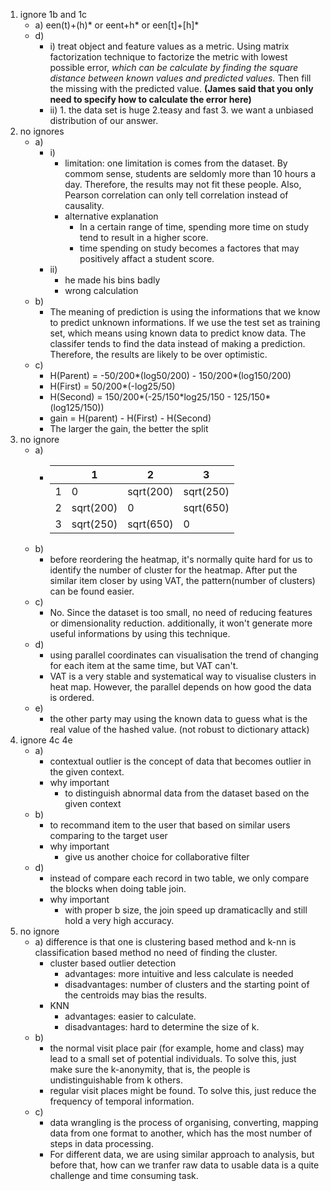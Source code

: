 1. ignore 1b and 1c
    - a) een(t)+(h)\* or eent+h\* or een\[t\]+\[h\]\*
    - d)
        - i) treat object and feature values as a metric. Using matrix factorization technique to factorize the metric with lowest possible error, *which can be calculate by finding the square distance between known values and predicted values.* Then fill the missing with the predicted value. **(James said that you only need to specify how to calculate the error here)**
        - ii) 1. the data set is huge 2.teasy and fast 3. we want a unbiased distribution of our answer.
2. no ignores
    - a)
        - i)
            - limitation: one limitation is comes from the dataset. By commom sense, students are seldomly more than 10 hours a day. Therefore, the results may not fit these people. Also, Pearson correlation can only tell correlation instead of causality.
            - alternative explanation
                - In a certain range of time, spending more time on study tend to result in a higher score.
                - time spending on study becomes a factores that may positively affact a student score.
        - ii)
            - he made his bins badly
            - wrong calculation
    - b)
        - The meaning of prediction is using the informations that we know to predict unknown informations. If we use the test set as training set, which means using known data to predict know data. The classifer tends to find the data instead of making a prediction. Therefore, the results are likely to be over optimistic.
    - c)
        - H(Parent) = -50/200\*(log50/200) - 150/200\*(log150/200)
        - H(First) = 50/200\*(-log25/50)
        - H(Second) = 150/200\*(-25/150\*log25/150 - 125/150\*(log125/150))
        - gain = H(parent) - H(First) - H(Second)
        - The larger the gain, the better the split
3. no ignore
    - a)
        - |   	| 1         	| 2         	| 3         	|
            |---	|-----------	|-----------	|-----------	|
            | 1 	|     0     	| sqrt(200) 	| sqrt(250) 	|
            | 2 	| sqrt(200) 	| 0         	| sqrt(650) 	|
            | 3 	| sqrt(250) 	| sqrt(650) 	| 0         	|
    - b)
        - before reordering the heatmap, it's normally quite hard for us to identify the number of cluster for the heatmap. After put the similar item closer by using VAT, the pattern(number of clusters) can be found easier.
    - c)
        - No. Since the dataset is too small, no need of reducing features or dimensionality reduction. additionally, it won't generate more useful informations by using this technique.
    - d)
        - using parallel coordinates can visualisation the trend of changing for each item at the same time, but VAT can't.
        - VAT is a very stable and systematical way to visualise clusters in heat map. However, the parallel depends on how good the data is ordered.
    - e)
        - the other party may using the known data to guess what is the real value of the hashed value. (not robust to dictionary attack)
4. ignore 4c 4e
    - a)
        - contextual outlier is the concept of data that becomes outlier in the given context.
        - why important
            - to distinguish abnormal data from the dataset based on the given context
    - b)
        - to recommand item to the user that based on similar users comparing to the target user
        - why important
            - give us another choice for collaborative filter
    - d)
        - instead of compare each record in two table, we only compare the blocks when doing table join.
        - why important
            - with proper b size, the join speed up dramaticaclly and still hold a very high accuracy.
5. no ignore
    - a) difference is that one is clustering based method and k-nn is classification based method no need of finding the cluster.
        - cluster based outlier detection
            - advantages: more intuitive and less calculate is needed
            - disadvantages: number of clusters and the starting point of the centroids may bias the results.
        - KNN
            - advantages: easier to calculate.
            - disadvantages: hard to determine the size of k.
    - b)
        - the normal visit place pair (for example, home and class) may lead to a small set of potential individuals. To solve this, just make sure the k-anonymity, that is, the people is undistinguishable from k others.
        - regular visit places might be found. To solve this, just reduce the frequency of temporal information.
    - c)
        - data wrangling is the process of organising, converting, mapping data from one format to another, which has the most number of steps in data processing.
        - For different data, we are using similar approach to analysis, but before that, how can we tranfer raw data to usable data is a quite challenge and time consuming task.
